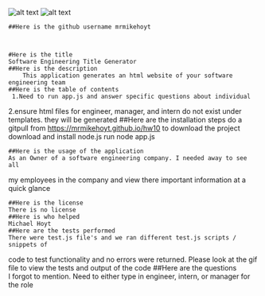 
![alt text](https://img.shields.io/badge/build-nodeJS-brightgreen)
![alt text](https://avatars0.githubusercontent.com/u/58241324?v=4)

    ##Here is the github username mrmikehoyt
  
    
    
    #Here is the title  
    Software Engineering Title Generator
    ##Here is the description  
        This application generates an html website of your software engineering team
    ##Here is the table of contents 
     1.Need to run app.js and answer specific questions about individual
2.ensure html files for engineer, manager, and intern do not exist under
templates. they will be generated
    ##Here are the installation steps 
    do a gitpull from https://mrmikehoyt.github.io/hw10 to download the project
download and install node.js
run node app.js

    ##Here is the usage of the application 
    As an Owner of a software engineering company. I needed away to see all
my employees in the company and view there important information at a quick glance

    ##Here is the license  
    There is no license
    ##Here is who helped  
    Michael Hoyt
    ##Here are the tests performed 
    There were test.js file's and we ran different test.js scripts / snippets of
code to test functionality and no errors were returned. 
Please look at the gif file to view the tests and output of the code
    ##Here are the questions  
    I forgot to mention. Need to either type in engineer, intern, or manager
for the role
  
     
    